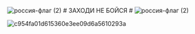![россия-флаг (2)](https://github.com/pwrTwilight/NSTU-LABS/assets/119431277/5c56ea7d-8fa4-42c3-85c5-554a9360f9cf) # ЗАХОДИ НЕ БОЙСЯ # ![россия-флаг (2)](https://github.com/pwrTwilight/NSTU-LABS/assets/119431277/5c56ea7d-8fa4-42c3-85c5-554a9360f9cf)


![c954fa01d615360e3ee09d6a5610293a](https://github.com/pwrTwilight/NSTU-LABS/assets/119431277/c93b5f3d-4095-40db-853d-9edb4b493135)
